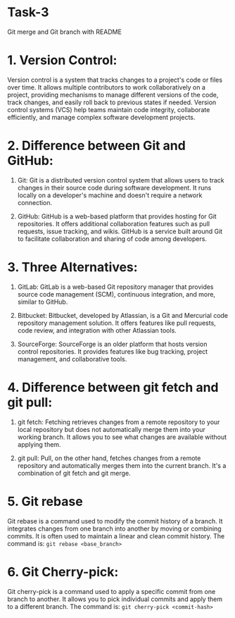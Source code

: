 # Task-3
Git merge and Git branch with README

# 1. Version Control:
Version control is a system that tracks changes to a project's code or files over time. It allows multiple contributors to work collaboratively on a project, providing mechanisms to manage different versions of the code, track changes, and easily roll back to previous states if needed. Version control systems (VCS) help teams maintain code integrity, collaborate efficiently, and manage complex software development projects.

# 2. Difference between Git and GitHub:
1. Git: Git is a distributed version control system that allows users to track changes in their source code during software development. It runs locally on a developer's machine and doesn't require a network connection.

1. GitHub: GitHub is a web-based platform that provides hosting for Git repositories. It offers additional collaboration features such as pull requests, issue tracking, and wikis. GitHub is a service built around Git to facilitate collaboration and sharing of code among developers.

# 3. Three Alternatives:
1. GitLab: GitLab is a web-based Git repository manager that provides source code management (SCM), continuous integration, and more, similar to GitHub.

1. Bitbucket: Bitbucket, developed by Atlassian, is a Git and Mercurial code repository management solution. It offers features like pull requests, code review, and integration with other Atlassian tools.

1. SourceForge: SourceForge is an older platform that hosts version control repositories. It provides features like bug tracking, project management, and collaborative tools.

# 4. Difference between git fetch and git pull:
1. git fetch: Fetching retrieves changes from a remote repository to your local repository but does not automatically merge them into your working branch. It allows you to see what changes are available without applying them.

1. git pull: Pull, on the other hand, fetches changes from a remote repository and automatically merges them into the current branch. It's a combination of git fetch and git merge.

# 5. Git rebase
Git rebase is a command used to modify the commit history of a branch. It integrates changes from one branch into another by moving or combining commits. It is often used to maintain a linear and clean commit history. The command is: `git rebase <base_branch> `

# 6. Git Cherry-pick:
Git cherry-pick is a command used to apply a specific commit from one branch to another. It allows you to pick individual commits and apply them to a different branch. The command is: `git cherry-pick <commit-hash>`   
